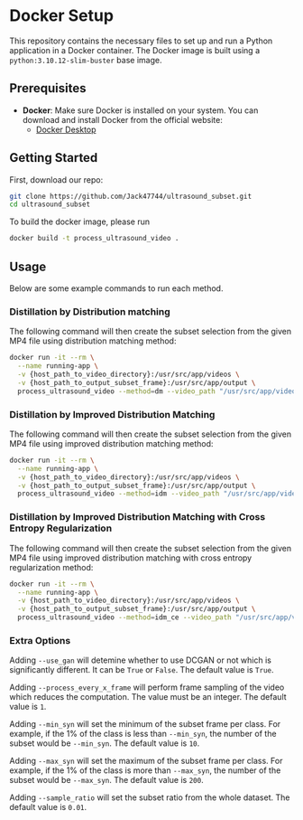 # Docker Setup

This repository contains the necessary files to set up and run a Python application in a Docker container. The Docker image is built using a `python:3.10.12-slim-buster` base image.

## Prerequisites

- **Docker**: Make sure Docker is installed on your system. You can download and install Docker from the official website:
  - [Docker Desktop](https://www.docker.com/products/docker-desktop/)



## Getting Started

First, download our repo:
```bash
git clone https://github.com/Jack47744/ultrasound_subset.git
cd ultrasound_subset
```

To build the docker image, please run

```bash
docker build -t process_ultrasound_video .
```

## Usage
Below are some example commands to run each method.

### Distillation by Distribution matching
The following command will then create the subset selection from the given MP4 file using distribution matching method:
```bash
docker run -it --rm \
  --name running-app \
  -v {host_path_to_video_directory}:/usr/src/app/videos \
  -v {host_path_to_output_subset_frame}:/usr/src/app/output \
  process_ultrasound_video --method=dm --video_path "/usr/src/app/videos/{video_file_name}.MP4" --output_path "/usr/src/app/output" 
```

### Distillation by Improved Distribution Matching
The following command will then create the subset selection from the given MP4 file using improved distribution matching method:
```bash
docker run -it --rm \
  --name running-app \
  -v {host_path_to_video_directory}:/usr/src/app/videos \
  -v {host_path_to_output_subset_frame}:/usr/src/app/output \
  process_ultrasound_video --method=idm --video_path "/usr/src/app/videos/{video_file_name}.MP4" --output_path "/usr/src/app/output" 
```

### Distillation by Improved Distribution Matching with Cross Entropy Regularization
The following command will then create the subset selection from the given MP4 file using improved distribution matching with cross entropy regularization method:
```bash
docker run -it --rm \
  --name running-app \
  -v {host_path_to_video_directory}:/usr/src/app/videos \
  -v {host_path_to_output_subset_frame}:/usr/src/app/output \
  process_ultrasound_video --method=idm_ce --video_path "/usr/src/app/videos/{video_file_name}.MP4" --output_path "/usr/src/app/output" 
```

### Extra Options
Adding ```--use_gan``` will detemine whether to use DCGAN or not which is significantly different. It can be ```True``` or ```False```. The default value is ```True```.

Adding ```--process_every_x_frame``` will perform frame sampling of the video which reduces the computation. The value must be an integer. The default value is ```1```.

Adding ```--min_syn``` will set the minimum of the subset frame per class. For example, if the 1% of the class is less than ```--min_syn```, the number of the subset would be ```--min_syn```. The default value is  ```10```.

Adding ```--max_syn``` will set the maximum of the subset frame per class. For example, if the 1% of the class is more than ```--max_syn```, the number of the subset would be ```--max_syn```. The default value is  ```200```.

Adding ```--sample_ratio``` will set the subset ratio from the whole dataset. The default value is  ```0.01```.

